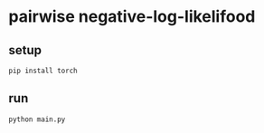 # pairwise negative-log-likelifood

## setup

```shell
pip install torch
```

## run

```shell
python main.py
```
